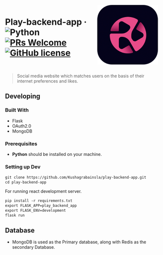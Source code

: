 <img src="https://raw.githubusercontent.com/Kushagrabainsla/play/master/public/playLogo.ico" alt="Play Logo" width="200" align="right">


# Play-backend-app &middot; ![Python](https://img.shields.io/badge/Language-Python-blue?style=flat&logo=python) [![PRs Welcome](https://img.shields.io/badge/PRs-welcome-brightgreen.svg?style=flat)](http://makeapullrequest.com) [![GitHub license](https://img.shields.io/badge/license-MIT-blue.svg?style=flat)](https://github.com/your/your-project/blob/master/LICENSE)

<Br/>

> Social media website which matches users on the basis of their internet preferences and likes.


## Developing


### Built With

* Flask
* OAuth2.0
* MongoDB

### Prerequisites
* **Python** should be installed on your machine.


### Setting up Dev


```shell
git clone https://github.com/Kushagrabainsla/play-backend-app.git
cd play-backend-app
```

For running react development server.

```shell
pip install -r requirements.txt
export FLASK_APP=play_backend_app
export FLASK_ENV=development
flask run
```

## Database

* MongoDB is used as the Primary database, along with Redis as the secondary Database.